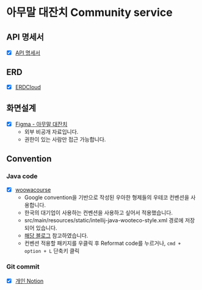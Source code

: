# 아무말 대잔치 Community service

## API 명세서

- [x] [API 명세서](https://github.com/100-hours-a-week/jayoon-til/blob/main/community-docs/api-specification.md)

## ERD

- [x] [ERDCloud](https://www.erdcloud.com/d/GRWCfnyCjSsbtM4AD)

## 화면설계

- [x] [Figma - 아무말 대잔치](https://www.figma.com/design/uzVLRNRe4ocdIjr7xegIuf/%EA%B5%90%EC%9E%AC%EC%9A%A9-%EC%BB%A4%EB%AE%A4%EB%8B%88%ED%8B%B0-%EC%9B%B9?node-id=0-1&t=BznhwcNMxzALRCZr-1)
    - 외부 비공개 자료입니다.
    - 권한이 있는 사람만 접근 가능합니다.

## Convention

### Java code

- [x] [woowacourse](https://github.com/woowacourse/woowacourse-docs/tree/main/styleguide/java)
    - Google convention을 기반으로 작성된 우아한 형제들의 우테코 컨벤션을 사용합니다.
    - 한국의 대기업이 사용하는 컨벤션을 사용하고 싶어서 적용했습니다.
    - src/main/resources/static/intellij-java-wooteco-style.xml 경로에 저장 되어 있습니다.
    - [해당 블로그](https://velog.io/@pgmjun/IntelliJ-%EC%BD%94%EB%93%9C-%EC%8A%A4%ED%83%80%EC%9D%BC%EC%9D%84-%EC%84%A4%EC%A0%95%ED%95%B4%EB%B3%B4%EC%9E%90-feat.%EC%9A%B0%ED%85%8C%EC%BD%94)
      참고하였습니다.
    - 컨벤션 적용할 패키지를 우클릭 후 Reformat code를 누르거나, `cmd + option + L` 단축키 클릭

### Git commit

- [x] [개인 Notion](https://jayoon.notion.site/git-commit-435f8bd8a3ed4133a163c019a3dbc9e5?source=copy_link)
